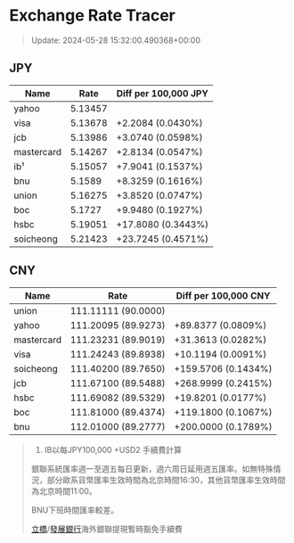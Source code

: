# Exchange Rate Tracer

> Update: 2024-05-28 15:32:00.490368+00:00

## JPY

| Name       |    Rate | Diff per 100,000 JPY   |
|------------|---------|------------------------|
| yahoo      | 5.13457 |                        |
| visa       | 5.13678 | +2.2084 (0.0430%)      |
| jcb        | 5.13986 | +3.0740 (0.0598%)      |
| mastercard | 5.14267 | +2.8134 (0.0547%)      |
| ib¹        | 5.15057 | +7.9041 (0.1537%)      |
| bnu        | 5.1589  | +8.3259 (0.1616%)      |
| union      | 5.16275 | +3.8520 (0.0747%)      |
| boc        | 5.1727  | +9.9480 (0.1927%)      |
| hsbc       | 5.19051 | +17.8080 (0.3443%)     |
| soicheong  | 5.21423 | +23.7245 (0.4571%)     |

## CNY

| Name       | Rate                | Diff per 100,000 CNY   |
|------------|---------------------|------------------------|
| union      | 111.11111	(90.0000) |                        |
| yahoo      | 111.20095	(89.9273) | +89.8377 (0.0809%)     |
| mastercard | 111.23231	(89.9019) | +31.3613 (0.0282%)     |
| visa       | 111.24243	(89.8938) | +10.1194 (0.0091%)     |
| soicheong  | 111.40200	(89.7650) | +159.5706 (0.1434%)    |
| jcb        | 111.67100	(89.5488) | +268.9999 (0.2415%)    |
| hsbc       | 111.69082	(89.5329) | +19.8201 (0.0177%)     |
| boc        | 111.81000	(89.4374) | +119.1800 (0.1067%)    |
| bnu        | 112.01000	(89.2777) | +200.0000 (0.1789%)    |


> 1. IB以每JPY100,000 +USD2 手續費計算
>
> 銀聯系統匯率週一至週五每日更新，週六周日延用週五匯率。如無特殊情況，部分歐系貨幣匯率生效時間為北京時間16:30，其他貨幣匯率生效時間為北京時間11:00。
>
> BNU下班時間匯率較差。
>
> [立橋](https://www.wlbank.com.mo/uploads/ueditor/file/20181211/1544536513900230.pdf)/[發展銀行](https://www.mdb.com.mo/Service_Charges_20230728.pdf)海外銀聯提現暫時豁免手續費

